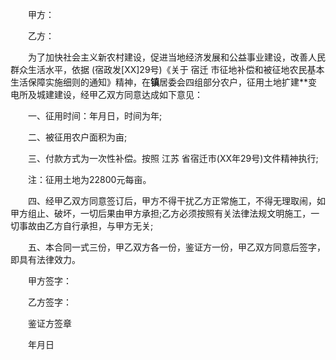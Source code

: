 
 


　　甲方：


　　乙方：


　　为了加快社会主义新农村建设，促进当地经济发展和公益事业建设，改善人民群众生活水平，依据 (宿政发[XX]29号)《关于
宿迁
市征地补偿和被征地农民基本生活保障实施细则的通知》精神，在**镇**居委会四组部分农户，征用土地扩建**变电所及城建建设，经甲乙双方同意达成如下意见：


　　一、征用时间：年月日，时间为年;


　　二、被征用农户面积为亩;


　　三、付款方式为一次性补偿。按照
江苏
省宿迁市(XX年29号)文件精神执行;


　　注：征用土地为22800元每亩。


　　四、经甲乙双方同意签订后，甲方不得干扰乙方正常施工，不得无理取闹，如甲方组止、破坏，一切后果由甲方承担;乙方必须按照有关法律法规文明施工，一切事故由乙方自行承担，与甲方无关;


　　五、本合同一式三份，甲乙双方各一份，鉴证方一份，甲乙双方同意后签字，即具有法律效力。


　　甲方签字：


　　乙方签字：


　　鉴证方签章


　　年月日




 


 

 
 
 
 
 
  


  
 

  


  


  
 
 
 
 


